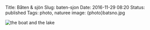 Title: Båten & sjön
Slug: baten-sjon
Date: 2016-11-29 08:20
Status: published
Tags: photo, naturee
image: {photo}batsno.jpg

![the boat and the lake]({photo}batsno.jpg "the boat and the lake")

